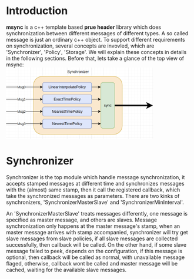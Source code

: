 # Introduction
  **msync** is a c++ template based **prue header** library which does synchronization between different messages of different types. A so called message is just an ordinary c++ object.
To support different requirements on synchronization,  several concepts are invovled, which are 'Synchronizer', 'Policy', 'Storage'. We will explain these concepts in details in the following
sections. Before that, lets take a glance of the top view of msync:   
<img src="https://github.com/minrui-hust/msync/blob/master/pic/top.png" alt="drawing" width="400"/>

# Synchronizer
  Synchronizer is the top module which handle message synchronization, it accepts stamped messages at different time and synchronizes messages with the (almost) same stamp, then it call the registered callback, which take
the synchronized messages as parameters. There are two kinks of synchronizers, 'SynchronizerMasterSlave' and 'SynchronizerMinInterval'. 

  An 'SynchronizerMasterSlave' treats messages differently, one message is specified as master message, and others are slaves. Message synchronization only happens at the master message's stamp, when an master message arrives with stamp accompanied, synchronizer will try get slave messages from slave policies, if all slave messages are collected successfully, then callback will be called. On the other hand, if some slave message failed to peek, depends on the configuration, if this message is optional, then callback will be called as normal, with unavailable message flaged, otherwise, callback wont be called and master message will be cached, waiting for the available slave messages.
